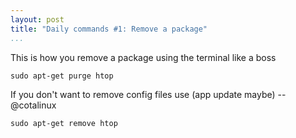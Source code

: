 ```yaml
---
layout: post
title: "Daily commands #1: Remove a package"
...
```


This is how you remove a package using the terminal like a boss

~~~~~~~~~~~~~~~~~~~~~~~~~~~~~~~~~~~~~~~~~~~~~~~~~~~~~~~~~~~~~~~~~~~~~~~~~~~~~~~~
sudo apt-get purge htop
~~~~~~~~~~~~~~~~~~~~~~~~~~~~~~~~~~~~~~~~~~~~~~~~~~~~~~~~~~~~~~~~~~~~~~~~~~~~~~~~

If you don't want to remove config files use (app update maybe) -- @cotalinux

~~~~~~~~~~~~~~~~~~~~~~~~~~~~~~~~~~~~~~~~~~~~~~~~~~~~~~~~~~~~~~~~~~~~~~~~~~~~~~~~
sudo apt-get remove htop
~~~~~~~~~~~~~~~~~~~~~~~~~~~~~~~~~~~~~~~~~~~~~~~~~~~~~~~~~~~~~~~~~~~~~~~~~~~~~~~~
